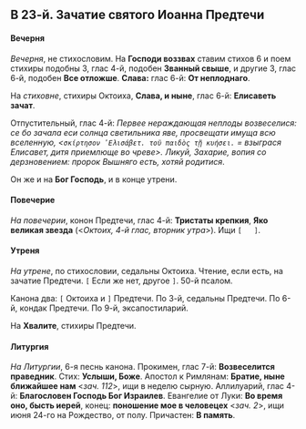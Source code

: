 
## В 23-й. Зачатие святого Иоанна Предтечи

#### Вечерня

*Вечерня*, не стихословим. На **Господи воззвах** ставим стихов 6 и поем стихиры подобны 3, 
глас 4-й, подобен **Званный свыше**, и другие 3, глас 6-й, подобен **Все отложше**. 
**Слава:** глас 6-й: **От неплоднаго**.

На *стиховне*, стихиры Октоиха, **Слава, и ныне**, глас 6-й: **Елисаветь зачат**. 

Отпустительный, глас 4-й: *Первее нераждающая неплоды возвеселися: се бо зачала еси солнца 
светильника яве, просвещати имуща всю вселенную, 
<`σκίρτησον ̓Ελισάβετ. τοῦ παιδὸς τῇ κυήσει.` = взыграся Елисавет, дитя приемлюще во чреве>. 
Ликуй, Захарие, вопия со дерзновением: пророк Вышняго есть, хотяй родитися*.

Он же и на **Бог Господь**, и в конце утрени.

#### Повечерие

*На повечерии*, конон Предтечи, глас 4-й: **Тристаты крепкия**, **Яко великая звезда** 
(<*Октоих, 4-й глас, вторник утра*>). 
Ищи `[   ]`.

#### Утреня

*На утрене*, по стихословии, седальны Октоиха. Чтение, если есть, на зачатие Предтечи. 
`[` Если же нет, другое `]`. 50-й псалом. 

Канона два: `[` Октоиха и `]` Предтечи. По 3-й, седальны Предтечи. По 6-й, кондак Предтечи. 
По 9-й, эксапостиларий. 

На **Хвалите**, стихиры Предтечи.

#### Литургия

*На Литургии*, 6-я песнь канона. Прокимен, глас 7-й: **Возвеселится праведник**. 
Стих: **Услыши, Боже**. Апостол к Римлянам: **Братие, ныне ближайшее нам** <*зач. 112*>, ищи 
в неделю сырную. Аллилуарий, глас 4-й: **Благословен Господь Бог Израилев**. 
Евангелие от Луки: **Во время оно, бысть иерей**, конец: **поношение мое в человецех** <*зач. 2*>, 
ищи июня 24-го на Рождество, от полу.
Причастен: **В память**.
